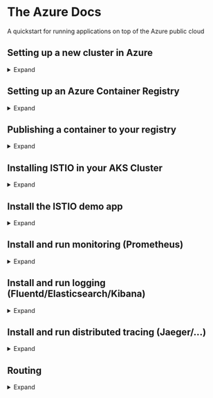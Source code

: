 # The Azure Docs
A quickstart for running applications on top of the Azure public cloud

## Setting up a new cluster in Azure
<details><summary>Expand</summary>
  <p>
0. Define your variables (in ~/.bashrc?)

```
AKS_RESOURCE_GROUP=myResourceGroup
AKS_CLUSTER_NAME=myAKSCluster
ACR_NAME=sudeshContainerRegistry
```

1. Create a resource group

`az group create --name myResourceGroup --location "West Europe"`

2. Create an AKS cluster (preferrably mod 3 nodecount for quorum, check MS docs for getting the kubernetes versions available)

```
az aks create --resource-group myResourceGroup --name myAKSCluster --node-count 2 --kubernetes-version 1.10.9 --generate-ssh-keys

3. get and configure credentials for kubectl
az aks get-credentials --resource-group myResourceGroup --name myAKSCluster
```
</p>
</details>

## Setting up an Azure Container Registry
<details><summary>Expand</summary>
  <p>
1. Create an **Azure Container Registry (acr)** (name should be unique)

`az acr create --resource-group myResourceGroup --name $ACR_NAME --sku Basic`

2. Register the kubernetes cluster against your container registry

```
CLIENT_ID=$(az aks show --resource-group $AKS_RESOURCE_GROUP --name $AKS_CLUSTER_NAME --query "servicePrincipalProfile.clientId" --output tsv)
ACR_ID=$(az acr show --name $ACR_NAME --resource-group $ACR_RESOURCE_GROUP --query "id" --output tsv)

az role assignment create --assignee $CLIENT_ID --role Reader --scope $ACR_ID
```

3. Publish Container in your container registry

[Azure Docs](https://docs.microsoft.com/en-us/azure/container-registry/container-registry-auth-aks)

To be able to publish containers to the registry from your machine, run the following code
```
AKS_RESOURCE_GROUP=myResourceGroup
AKS_CLUSTER_NAME=myAKSCluster
ACR_RESOURCE_GROUP=myResourceGroup
ACR_NAME=sudeshContainerRegistry
```

4. Get the id of the service principal configured for AKS

```
CLIENT_ID=$(az aks show --resource-group $AKS_RESOURCE_GROUP --name $AKS_CLUSTER_NAME --query "servicePrincipalProfile.clientId" --output tsv)
```

5. Get the ACR registry resource id
`ACR_ID=$(az acr show --name $ACR_NAME --resource-group $ACR_RESOURCE_GROUP --query "id" --output tsv)`

6. Now authenticate the AKS cluster against the container registry
`az role assignment create --assignee $CLIENT_ID --role Reader --scope $ACR_ID`

</p></details>

## Publishing a container to your registry
<details><summary>Expand</summary>
<p>

1. Login to your registry

`az acr login --name sudeshcontainerregistry`

2. Push your image

`docker push sudeshcontainerregistry.azurecr.io/prometheus-hello:v1`

3. Deploy your image

`kubectl apply -f kubes/prometheus.yml`

[kubes/prometheus.yml](kubes/prometheus.yml)

4. Check it

```bash
kubectl get deployments
kubectl get pods
kubectl get services
```
</p>
</details>

## Installing ISTIO in your AKS Cluster
<details><summary>Expand</summary>
<p>
1. Install ISTIO
First download istio on your laptop and add it to your PATH \
[Istio Docs](https://istio.io/docs/setup/kubernetes/download-release/)

Then install using [helm and tiller](https://istio.io/docs/setup/kubernetes/helm-install/) by running the following commands

```
cd ~/git/istio
kubectl apply -f install/kubernetes/helm/helm-service-account.yaml
helm init --service-account tiller
helm install install/kubernetes/helm/istio --name istio --namespace istio-system
```
</p>
</details>

## Install the ISTIO demo app
<details><summary>Expand</summary>
  <p>

[istio bookinfo application](https://istio.io/docs/examples/bookinfo/)

1. Enable automatic sidecar injection in the **default** namespace

`kubectl label namespace default istio-injection=enabled`

2. Deploy the services

`kubectl apply -f samples/bookinfo/platform/kube/bookinfo.yaml`

3. Enable access to the services by creating a gateway

`kubectl apply -f samples/bookinfo/networking/bookinfo-gateway.yaml`

4. Confirm that services and gateway are running

```
kubectl get services
kubectl get gateway
```
</p>
</details>

## Install and run monitoring (Prometheus)
<details><summary>Expand</summary>
  <p>

1. Enable metric collection

```kubectl apply -f new_telemetry.yml```

[new_telemetry.yml](kubes/new_telemetry.yml)

2. Open dashboard (prometheus)

```kubectl -n istio-system port-forward $(kubectl -n istio-system get pod -l app=prometheus -o jsonpath='{.items[0].metadata.name}') 9090:9090 &```

Now you can find your metrics at http://localhost:9090

[istio reference documentation](https://istio.io/docs/tasks/telemetry/metrics-logs/)

</p></details>

## Install and run logging (Fluentd/Elasticsearch/Kibana)
<details><summary>Expand</summary>
  <p>
</p></details>

## Install and run distributed tracing (Jaeger/...)
<details><summary>Expand</summary>

[istio-distributed-tracing](https://istio.io/docs/tasks/telemetry/distributed-tracing/)

1. Install tracing config for demo
`kubectl apply -f install/kubernetes/istio-demo.yaml`

2. start jaeger proxy
`kubectl port-forward -n istio-system $(kubectl get pod -n istio-system -l app=jaeger -o jsonpath='{.items[0].metadata.name}') 16686:16686 &`

You should now be able to access the jaeger dashboard at http://localhost:16686
</p>
</details>

## Routing
<details><summary>Expand</summary>
<p>ToDo


</p>
</details>
